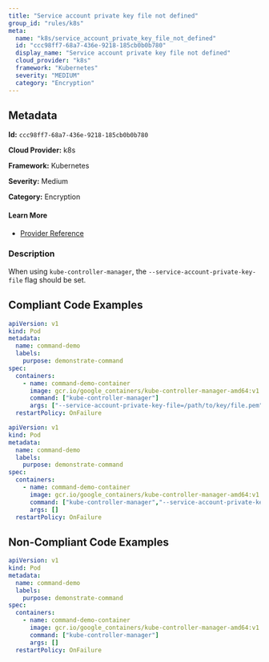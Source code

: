 ```yaml
---
title: "Service account private key file not defined"
group_id: "rules/k8s"
meta:
  name: "k8s/service_account_private_key_file_not_defined"
  id: "ccc98ff7-68a7-436e-9218-185cb0b0b780"
  display_name: "Service account private key file not defined"
  cloud_provider: "k8s"
  framework: "Kubernetes"
  severity: "MEDIUM"
  category: "Encryption"
---
```

## Metadata

**Id:** `ccc98ff7-68a7-436e-9218-185cb0b0b780`

**Cloud Provider:** k8s

**Framework:** Kubernetes

**Severity:** Medium

**Category:** Encryption

#### Learn More

 - [Provider Reference](https://kubernetes.io/docs/reference/command-line-tools-reference/kube-controller-manager/)

### Description

 When using `kube-controller-manager`, the `--service-account-private-key-file` flag should be set.


## Compliant Code Examples
```yaml
apiVersion: v1
kind: Pod
metadata:
  name: command-demo
  labels:
    purpose: demonstrate-command
spec:
  containers:
    - name: command-demo-container
      image: gcr.io/google_containers/kube-controller-manager-amd64:v1.6.0
      command: ["kube-controller-manager"]
      args: ["--service-account-private-key-file=/path/to/key/file.pem"]
  restartPolicy: OnFailure

```

```yaml
apiVersion: v1
kind: Pod
metadata:
  name: command-demo
  labels:
    purpose: demonstrate-command
spec:
  containers:
    - name: command-demo-container
      image: gcr.io/google_containers/kube-controller-manager-amd64:v1.6.0
      command: ["kube-controller-manager","--service-account-private-key-file=/path/to/key/file.pem"]
      args: []
  restartPolicy: OnFailure

```
## Non-Compliant Code Examples
```yaml
apiVersion: v1
kind: Pod
metadata:
  name: command-demo
  labels:
    purpose: demonstrate-command
spec:
  containers:
    - name: command-demo-container
      image: gcr.io/google_containers/kube-controller-manager-amd64:v1.6.0
      command: ["kube-controller-manager"]
      args: []
  restartPolicy: OnFailure

```